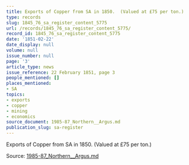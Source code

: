 ```yaml
---
title: Exports of Copper from SA in 1850.  (Valued at £75 per ton.)
type: records
slug: 1845_76_sa_register_content_5775
url: /records/1845_76_sa_register_content_5775/
record_id: 1845_76_sa_register_content_5775
date: '1851-02-22'
date_display: null
volume: null
issue_number: null
page: '3'
article_type: news
issue_reference: 22 February 1851, page 3
people_mentioned: []
places_mentioned:
- SA
topics:
- exports
- copper
- mining
- economics
source_document: 1985-87_Northern__Argus.md
publication_slug: sa-register
---
```


Exports of Copper from SA in 1850.  (Valued at £75 per ton.)

Source: [1985-87_Northern__Argus.md](/downloads/markdown/1985-87_Northern__Argus.md)
